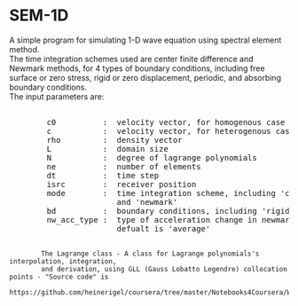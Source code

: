 # SEM-1D
A simple program for simulating 1-D wave equation using spectral element method.<br> The time integration schemes used are center finite difference and Newmark methods, for 4 types of boundary conditions, including free surface or zero stress, rigid or zero displacement, periodic, and absorbing boundary conditions.<br>
The input parameters are:<br>
<pre> 
        c0          :  velocity vector, for homogenous case
        c           :  velocity vector, for heterogenous case
        rho         :  density vector
        L           :  domain size
        N           :  degree of lagrange polynomials
        ne          :  number of elements
        dt          :  time step
        isrc        :  receiver position
        mode        :  time integration scheme, including 'cfd' (centered finite difference) 
                       and 'newmark'
        bd          :  boundary conditions, including 'rigid', 'free', 'absorbing', 'periodic'
        nw_acc_type :  type of acceleration change in newmark method, including 'average','linear'
                       defualt is 'average'<br>
</pre>
            The Lagrange class - A class for Lagrange polynomials's interpolation, integration, 
            and derivation, using GLL (Gauss Lobatto Legendre) collocation points - "Source code" is 
            https://github.com/heinerigel/coursera/tree/master/Notebooks4Coursera/W9
              
